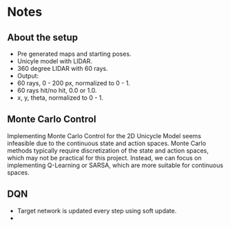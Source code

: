 # Notes

## About the setup

- Pre generated maps and starting poses.
- Unicyle model with LIDAR.
- 360 degree LIDAR with 60 rays.
- Output:
- 60 rays, 0 - 200 px, normalized to 0 - 1.
- 60 rays hit/no hit, 0.0 or 1.0.
- x, y, theta, normalized to 0 - 1.

## Monte Carlo Control

Implementing Monte Carlo Control for the 2D Unicycle Model seems infeasible due to the continuous state and action spaces. 
Monte Carlo methods typically require discretization of the state and action spaces, which may not be practical for this project. 
Instead, we can focus on implementing Q-Learning or SARSA, which are more suitable for continuous spaces.

## DQN

- Target network is updated every step using soft update.
- 



